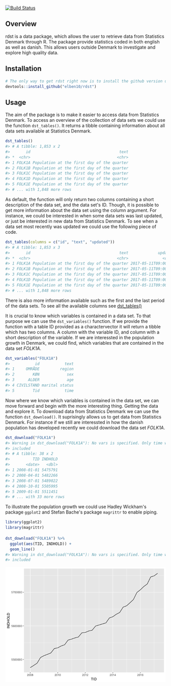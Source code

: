 
<!-- README.md is generated from README.Rmd. Please edit that file -->
[![Build Status](https://travis-ci.org/elben10/rdst.svg?branch=master)](https://travis-ci.org/elben10/rdst)

Overview
--------

rdst is a data package, which allows the user to retrieve data from Statistics Denmark through R. The package provide statistics coded in both english as well as danish. This allows users outside Denmark to investigate and explore high quality data.

Installation
------------

``` r
# The only way to get rdst right now is to install the github version using the devtools package. This can be done with the line of code beneath.
devtools::install_github("elben10/rdst")
```

Usage
-----

The aim of the package is to make it easier to access data from Statistics Denmark. To access an overview of the collection of data sets we could use the function `dst_tables()`. It returns a tibble containing information about all data sets available at Statistics Denmark.

``` r
dst_tables()
#> # A tibble: 1,853 x 2
#>       id                                       text
#> *  <chr>                                      <chr>
#> 1 FOLK1A Population at the first day of the quarter
#> 2 FOLK1B Population at the first day of the quarter
#> 3 FOLK1C Population at the first day of the quarter
#> 4 FOLK1D Population at the first day of the quarter
#> 5 FOLK1E Population at the first day of the quarter
#> # ... with 1,848 more rows
```

As default, the function will only return two columns containing a short description of the data set, and the data set's ID. Though, it is possible to get more information about the data set using the column argument. For instance, we could be interested in when some data sets was last updated, or just be interested in new data from Statistics Denmark. To see when a data set most recently was updated we could use the following piece of code.

``` r
dst_tables(columns = c("id", "text", "updated"))
#> # A tibble: 1,853 x 3
#>       id                                       text             updated
#> *  <chr>                                      <chr>               <chr>
#> 1 FOLK1A Population at the first day of the quarter 2017-05-11T09:00:00
#> 2 FOLK1B Population at the first day of the quarter 2017-05-11T09:00:00
#> 3 FOLK1C Population at the first day of the quarter 2017-05-11T09:00:00
#> 4 FOLK1D Population at the first day of the quarter 2017-05-11T09:00:00
#> 5 FOLK1E Population at the first day of the quarter 2017-05-11T09:00:00
#> # ... with 1,848 more rows
```

There is also more information available such as the first and the last period of the data sets. To see all the available columns see [dst\_tables()](https://elben10.github.io/rdst/reference/dst_tables.html)

It is crucial to know which variables is contained in a data set. To that purpose we can use the `dst_variables()` function. If we provide the function with a table ID provided as a charactervector it will return a tibble which has two columns. A column with the variable ID, and column with a short description of the variable. If we are interessted in the population growth in Denmark, we could find, which variables that are contained in the data set *FOLK1A*.

``` r
dst_variables("FOLK1A")
#>           id           text
#> 1     OMRÅDE         region
#> 2        KØN            sex
#> 3      ALDER            age
#> 4 CIVILSTAND marital status
#> 5        Tid           time
```

Now where we know which variables is contained in the data set, we can move forward and begin with the more interesting thing. Getting the data and explore it. To download data from Statistics Denmark we can use the function `dst_download()`. It suprisingly allows us to get data from Statistics Denmark. For instance if we still are interessted in how the danish population has developed recently we could download the data set *FOLK1A*.

``` r
dst_download("FOLK1A")
#> Warning in dst_download("FOLK1A"): No vars is specified. Only time will be
#> included
#> # A tibble: 38 x 2
#>          TID INDHOLD
#>       <date>   <dbl>
#> 1 2008-01-01 5475791
#> 2 2008-04-01 5482266
#> 3 2008-07-01 5489022
#> 4 2008-10-01 5505995
#> 5 2009-01-01 5511451
#> # ... with 33 more rows
```

To illustrate the population growth we could use Hadley Wickham's package `ggplot2` and Stefan Bache's package `magrittr` to enable piping.

``` r
library(ggplot2)
library(magrittr)

dst_download("FOLK1A") %>%
  ggplot(aes(TID, INDHOLD)) +
  geom_line()
#> Warning in dst_download("FOLK1A"): No vars is specified. Only time will be
#> included
```

![](README-unnamed-chunk-8-1.png)
